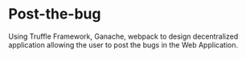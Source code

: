 # Post-the-bug
Using Truffle Framework, Ganache, webpack to design decentralized application allowing the user to post the bugs in the Web Application. 
